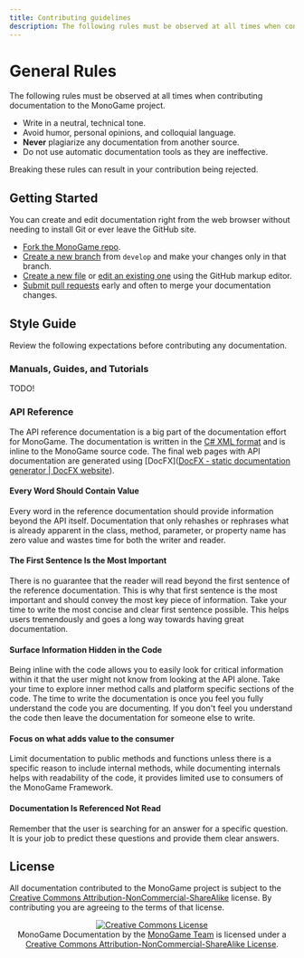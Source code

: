 ```yaml
---
title: Contributing guidelines
description: The following rules must be observed at all times when contributing documentation to the MonoGame project.
---
```


# General Rules

The following rules must be observed at all times when contributing documentation to the MonoGame project.

- Write in a neutral, technical tone.
- Avoid humor, personal opinions, and colloquial language.
- **Never** plagiarize any documentation from another source.
- Do not use automatic documentation tools as they are ineffective. 

Breaking these rules can result in your contribution being rejected.

## Getting Started

You can create and edit documentation right from the web browser without needing to install Git or ever leave the GitHub site.

- [Fork the MonoGame repo](https://help.github.com/articles/fork-a-repo/).
- [Create a new branch](https://help.github.com/articles/creating-and-deleting-branches-within-your-repository/) from `develop` and make your changes only in that branch.
- [Create a new file](https://help.github.com/articles/creating-new-files/) or [edit an existing one](https://help.github.com/articles/editing-files-in-your-repository/) using the GitHub markup editor.
- [Submit pull requests](https://help.github.com/articles/creating-a-pull-request/) early and often to merge your documentation changes.

## Style Guide

Review the following expectations before contributing any documentation.

### Manuals, Guides, and Tutorials

TODO!

### API Reference

The API reference documentation is a big part of the documentation effort for MonoGame.  The documentation is written in the [C# XML format](https://docs.microsoft.com/en-us/dotnet/csharp/programming-guide/xmldoc/xml-documentation-comments) and is inline to the MonoGame source code. The final web pages with API documentation are generated using [DocFX]([DocFX - static documentation generator | DocFX website](https://dotnet.github.io/docfx/)).

#### Every Word Should Contain Value

Every word in the reference documentation should provide information beyond the API itself.  Documentation that only rehashes or rephrases what is already apparent in the class, method, parameter, or property name has zero value and wastes time for both the writer and reader.

#### The First Sentence Is the Most Important

There is no guarantee that the reader will read beyond the first sentence of the reference documentation.  This is why that first sentence is the most important and should convey the most key piece of information.  Take your time to write the most concise and clear first sentence possible.  This helps users tremendously and goes a long way towards having great documentation.

#### Surface Information Hidden in the Code

Being inline with the code allows you to easily look for critical information within it that the user might not know from looking at the API alone.  Take your time to explore inner method calls and platform specific sections of the code.  The time to write the documentation is once you feel you fully understand the code you are documenting.  If you don't feel you understand the code then leave the documentation for someone else to write.

#### Focus on what adds value to the consumer

Limit documentation to public methods and functions unless there is a specific reason to include internal methods, while documenting internals helps with readability of the code, it provides limited use to consumers of the MonoGame Framework.

#### Documentation Is Referenced Not Read

Remember that the user is searching for an answer for a specific question.  It is your job to predict these questions and provide them clear answers.

## License

All documentation contributed to the MonoGame project is subject to the [Creative Commons Attribution-NonCommercial-ShareAlike](http://creativecommons.org/licenses/by-nc-sa/4.0/) license.  By contributing you are agreeing to the terms of that license.

<p align="center"><a rel="license" href="http://creativecommons.org/licenses/by-nc-sa/4.0/"><img alt="Creative Commons License" style="border-width:0" src="http://i.creativecommons.org/l/by-nc-sa/4.0/88x31.png" /></a><br /><span xmlns:dct="http://purl.org/dc/terms/" href="http://purl.org/dc/dcmitype/Text" property="dct:title" rel="dct:type">MonoGame Documentation</span> by the <a xmlns:cc="http://creativecommons.org/ns#" href="http://www.monogame.net" property="cc:attributionName" rel="cc:attributionURL">MonoGame Team</a> is licensed under a <a rel="license" href="http://creativecommons.org/licenses/by-nc-sa/4.0/">Creative Commons Attribution-NonCommercial-ShareAlike License</a>.</p>
